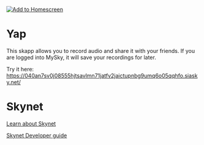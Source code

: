 [![Add to Homescreen](https://img.shields.io/badge/Skynet-Add%20To%20Homescreen-00c65e?logo=skynet&labelColor=0d0d0d)](https://homescreen.hns.siasky.net/#/skylink/AQCrn58EwIKUsZ94r9bXOGauv-KapM77N1wT62jYAXWovw)

# Yap

This skapp allows you to record audio and share it with your friends.
If you are logged into MySky, it will save your recordings for later.

Try it here: https://040an7sv0j08555hjtsavlmn71jatfv2jaictupnbg9umq6o05qqhfo.siasky.net/

# Skynet

[Learn about Skynet](https://support.siasky.net)

[Skynet Developer guide](https://docs.siasky.net)